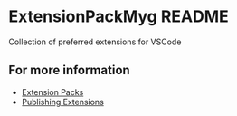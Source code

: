 # ExtensionPackMyg README

Collection of preferred extensions for VSCode

## For more information

* [Extension Packs](https://code.visualstudio.com/blogs/2017/03/07/extension-pack-roundup)
* [Publishing Extensions](https://code.visualstudio.com/api/working-with-extensions/publishing-extension)
